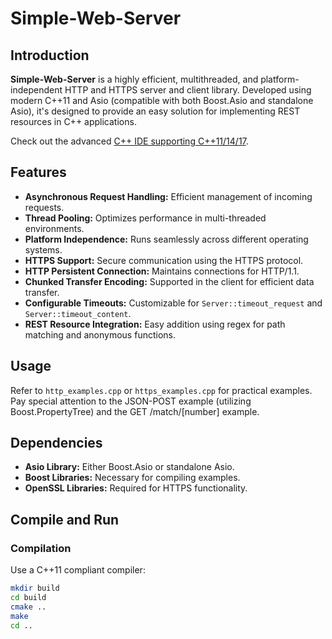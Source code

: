 # Simple-Web-Server

## Introduction
**Simple-Web-Server** is a highly efficient, multithreaded, and platform-independent HTTP and HTTPS server and client library. Developed using modern C++11 and Asio (compatible with both Boost.Asio and standalone Asio), it's designed to provide an easy solution for implementing REST resources in C++ applications.

Check out the advanced [C++ IDE supporting C++11/14/17](https://gitlab.com/cppit/jucipp).

## Features

- **Asynchronous Request Handling:** Efficient management of incoming requests.
- **Thread Pooling:** Optimizes performance in multi-threaded environments.
- **Platform Independence:** Runs seamlessly across different operating systems.
- **HTTPS Support:** Secure communication using the HTTPS protocol.
- **HTTP Persistent Connection:** Maintains connections for HTTP/1.1.
- **Chunked Transfer Encoding:** Supported in the client for efficient data transfer.
- **Configurable Timeouts:** Customizable for `Server::timeout_request` and `Server::timeout_content`.
- **REST Resource Integration:** Easy addition using regex for path matching and anonymous functions.

## Usage

Refer to `http_examples.cpp` or `https_examples.cpp` for practical examples. Pay special attention to the JSON-POST example (utilizing Boost.PropertyTree) and the GET /match/[number] example.

## Dependencies

- **Asio Library:** Either Boost.Asio or standalone Asio.
- **Boost Libraries:** Necessary for compiling examples.
- **OpenSSL Libraries:** Required for HTTPS functionality.

## Compile and Run

### Compilation
Use a C++11 compliant compiler:
```sh
mkdir build
cd build
cmake ..
make
cd ..
